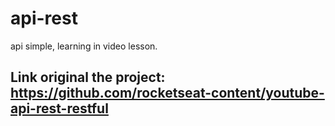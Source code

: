 # api-rest
api simple, learning in video lesson.

## Link original the project: https://github.com/rocketseat-content/youtube-api-rest-restful

##

